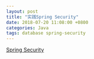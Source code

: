 ```yaml
---
layout: post
title: "实践Spring Security"
date: 2018-07-20 11:08:00 +0800
categories: Java
tags: database spring-security
---
```


[Spring Security](https://spring.io/projects/spring-security)